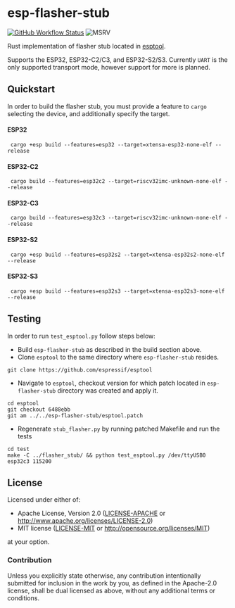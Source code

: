 # esp-flasher-stub

[![GitHub Workflow Status](https://github.com/esp-rs/esp-println/actions/workflows/ci.yml/badge.svg)](https://github.com/esp-rs/esp-println/actions/workflows/ci.yml)
![MSRV](https://img.shields.io/badge/MSRV-1.60-blue?labelColor=1C2C2E&logo=Rust&style=flat-square)

Rust implementation of flasher stub located in [esptool](https://github.com/espressif/esptool/).

Supports the ESP32, ESP32-C2/C3, and ESP32-S2/S3. Currently `UART` is the only supported transport mode, however support for more is planned.

## Quickstart

In order to build the flasher stub, you must provide a feature to `cargo` selecting the device, and additionally specify the target.

#### ESP32

```
 cargo +esp build --features=esp32 --target=xtensa-esp32-none-elf --release
```

#### ESP32-C2

```
 cargo build --features=esp32c2 --target=riscv32imc-unknown-none-elf --release
```

#### ESP32-C3

```
 cargo build --features=esp32c3 --target=riscv32imc-unknown-none-elf --release
```

#### ESP32-S2

```
 cargo +esp build --features=esp32s2 --target=xtensa-esp32s2-none-elf --release
```

#### ESP32-S3

```
 cargo +esp build --features=esp32s3 --target=xtensa-esp32s3-none-elf --release
```

## Testing

In order to run `test_esptool.py` follow steps below:

- Build `esp-flasher-stub` as described in the build section above.
- Clone `esptool` to the same directory where `esp-flasher-stub` resides.

```
git clone https://github.com/espressif/esptool
```

- Navigate to `esptool`, checkout version for which patch located in `esp-flasher-stub` directory was created and apply it.

```
cd esptool
git checkout 6488ebb
git am ../../esp-flasher-stub/esptool.patch
```

- Regenerate `stub_flasher.py` by running patched Makefile and run the tests

```
cd test
make -C ../flasher_stub/ && python test_esptool.py /dev/ttyUSB0 esp32c3 115200
```

## License

Licensed under either of:

- Apache License, Version 2.0 ([LICENSE-APACHE](./LICENSE-APACHE) or http://www.apache.org/licenses/LICENSE-2.0)
- MIT license ([LICENSE-MIT](./LICENSE-MIT) or http://opensource.org/licenses/MIT)

at your option.

### Contribution

Unless you explicitly state otherwise, any contribution intentionally submitted for inclusion in
the work by you, as defined in the Apache-2.0 license, shall be dual licensed as above, without
any additional terms or conditions.
